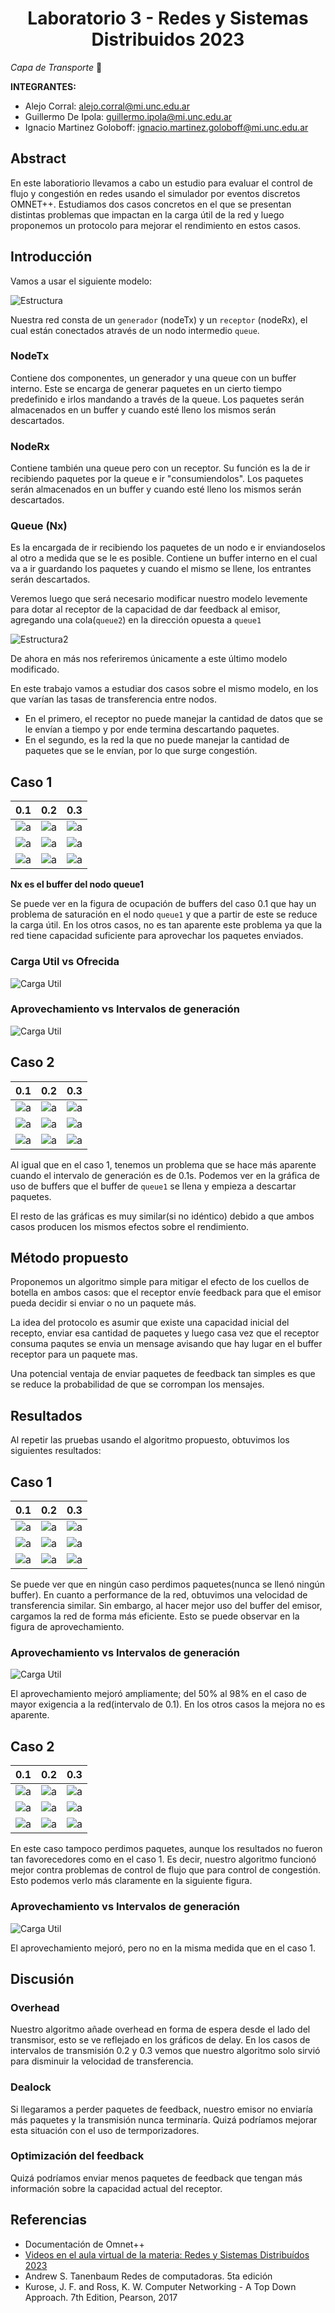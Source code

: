 <h1 align="center">Laboratorio 3 - Redes y Sistemas Distribuidos 2023</h1>


*Capa de Transporte* :whale:


**INTEGRANTES:**


* Alejo Corral: alejo.corral@mi.unc.edu.ar
* Guillermo De Ipola: guillermo.ipola@mi.unc.edu.ar
* Ignacio Martinez Goloboff: ignacio.martinez.goloboff@mi.unc.edu.ar

## Abstract
En este laboratiorio llevamos a cabo un estudio para evaluar el control de flujo y congestión en redes usando el simulador por eventos discretos OMNET++. Estudiamos dos casos concretos en el que se presentan distintas problemas que impactan en la carga útil de la red y luego proponemos un protocolo para mejorar el rendimiento en estos casos.


## Introducción

Vamos a usar el siguiente modelo:

![Estructura](/images/estructura_part1.png)

Nuestra red consta de un `generador` (nodeTx) y un `receptor` (nodeRx), el cual están conectados através de un nodo intermedio `queue`. 

### NodeTx 
Contiene dos componentes, un generador y una queue con un buffer interno. Este se encarga de generar paquetes en un cierto tiempo predefinido e irlos mandando a través de la queue. Los paquetes serán almacenados en un buffer y cuando esté lleno los mismos serán descartados.

### NodeRx
Contiene también una queue pero con un receptor. Su función es la de ir recibiendo paquetes por la queue e ir "consumiendolos". Los paquetes serán almacenados en un buffer y cuando esté lleno los mismos serán descartados.

### Queue (Nx)
Es la encargada de ir recibiendo los paquetes de un nodo e ir enviandoselos al otro a medida que se le es posible. 
Contiene un buffer interno en el cual va a ir guardando los paquetes y cuando el mismo se llene, los entrantes serán descartados.


Veremos luego que será necesario modificar nuestro modelo levemente para dotar al receptor de la capacidad de dar feedback al emisor, agregando una cola(`queue2`) en la dirección opuesta a `queue1`

![Estructura2](/images/estructura_part2.png)

De ahora en más nos referiremos únicamente a este último modelo modificado.

En este trabajo vamos a estudiar dos casos sobre el mismo modelo, en los que varían las tasas de transferencia entre nodos. 
- En el primero, el receptor no puede manejar la cantidad de datos que se le envían a tiempo y por ende termina descartando paquetes. 
- En el segundo, es la red la que no puede manejar la cantidad de paquetes que se le envían, por lo que surge congestión.

## Caso 1


| 0.1 | 0.2 | 0.3 |
|----------|----------|----------|
| ![a](/codigo1/graficas/buffers_caso1_0.1.png)    | ![a](/codigo1/graficas/buffers_caso1_0.2.png)   | ![a](/codigo1/graficas/buffers_caso1_0.3.png)   |
| ![a](/codigo1/graficas/env_rcv_caso1_0.1.png)    | ![a](/codigo1/graficas/env_rcv_caso1_0.2.png)   | ![a](/codigo1/graficas/env_rcv_caso1_0.3.png)   |
| ![a](/codigo1/graficas/retraso_caso1_0.1.png)    | ![a](/codigo1/graficas/retraso_caso1_0.2.png)   | ![a](/codigo1/graficas/retraso_caso1_0.3.png)   |

**Nx es el buffer del nodo queue1**

Se puede ver en la figura de ocupación de buffers del caso 0.1 que hay un problema de saturación en el nodo `queue1` y que a partir de este se reduce la carga útil. En los otros casos, no es tan aparente este problema ya que la red tiene capacidad suficiente para aprovechar los paquetes enviados.
### Carga Util vs Ofrecida

![Carga Util](/codigo1/graficas/carga.png)

### Aprovechamiento vs Intervalos de generación

![Carga Util](/codigo1/graficas/aprovechamiento.png)

## Caso 2

| 0.1 | 0.2 | 0.3 |
|----------|----------|----------|
| ![a](/codigo1/graficas/buffer_caso2_0.1.png)    | ![a](/codigo1/graficas/buffer_caso2_0.2.png)   | ![a](/codigo1/graficas/buffer_caso2_0.3.png)   |
| ![a](/codigo1/graficas/env_rcv_caso1_0.1.png)    | ![a](/codigo1/graficas/env_rcv_caso1_0.2.png)   | ![a](/codigo1/graficas/env_rcv_caso1_0.3.png)   |
| ![a](/codigo1/graficas/retraso_caso1_0.1.png)    | ![a](/codigo1/graficas/retraso_caso1_0.2.png)   | ![a](/codigo1/graficas/retraso_caso1_0.3.png)   |

Al igual que en el caso 1, tenemos un problema que se hace más aparente cuando el intervalo de generación es de 0.1s. Podemos ver en la gráfica de uso de buffers que el buffer de `queue1` se llena y empieza a descartar paquetes.

El resto de las gráficas es muy similar(si no idéntico) debido a que ambos casos producen los mismos efectos sobre el rendimiento.

## Método propuesto

Proponemos un algoritmo simple para mitigar el efecto de los cuellos de botella en ambos casos: que el receptor envíe feedback para que el emisor pueda decidir si enviar o no un paquete más. 

La idea del protocolo es asumir que existe una capacidad inicial del recepto, enviar esa cantidad de paquetes y luego casa vez que el receptor consuma paqutes  se envia un mensage avisando que hay lugar en el buffer receptor para un paquete mas.

Una potencial ventaja de enviar paquetes de feedback tan simples es que se reduce la probabilidad de que se corrompan los mensajes.

## Resultados

Al repetir las pruebas usando el algoritmo propuesto, obtuvimos los siguientes resultados:

## Caso 1


| 0.1 | 0.2 | 0.3 |
|----------|----------|----------|
| ![a](/codigo2/graficas/buffers_caso1_0.1.png)    | ![a](/codigo2/graficas/buffers_caso1_0.2.png)   | ![a](/codigo2/graficas/buffers_caso1_0.3.png)   |
| ![a](/codigo2/graficas/env_rcv_caso1_0.1.png)    | ![a](/codigo2/graficas/env_rcv_caso1_0.2.png)   | ![a](/codigo2/graficas/env_rcv_caso1_0.3.png)   |
| ![a](/codigo2/graficas/retraso_caso1_0.1.png)    | ![a](/codigo2/graficas/retraso_caso1_0.2.png)   | ![a](/codigo2/graficas/retraso_caso1_0.3.png)   |

Se puede ver que en ningún caso perdimos paquetes(nunca se llenó ningún buffer). En cuanto a performance de la red, obtuvimos una velocidad de transferencia similar. Sin embargo, al hacer mejor uso del buffer del emisor, cargamos la red de forma más eficiente. Esto se puede observar en la figura de aprovechamiento.

### Aprovechamiento vs Intervalos de generación

![Carga Util](/codigo2/graficas/aprovechamiento1.png)

El aprovechamiento mejoró ampliamente; del 50% al 98% en el caso de mayor exigencia a la red(intervalo de 0.1). En los otros casos la mejora no es aparente.


## Caso 2

| 0.1 | 0.2 | 0.3 |
|----------|----------|----------|
| ![a](/codigo2/graficas/buffers_caso2_0.1.png)    | ![a](/codigo2/graficas/buffers_caso2_0.2.png)   | ![a](/codigo2/graficas/buffers_caso2_0.3.png)   |
| ![a](/codigo2/graficas/env_rcv_caso1_0.1.png)    | ![a](/codigo2/graficas/env_rcv_caso1_0.2.png)   | ![a](/codigo2/graficas/env_rcv_caso1_0.3.png)   |
| ![a](/codigo2/graficas/retraso_caso1_0.1.png)    | ![a](/codigo2/graficas/retraso_caso1_0.2.png)   | ![a](/codigo2/graficas/retraso_caso1_0.3.png)   |

En este caso tampoco perdimos paquetes, aunque los resultados no fueron tan favorecedores como en el caso 1. Es decir, nuestro algoritmo funcionó mejor contra problemas de control de flujo que para control de congestión. Esto podemos verlo más claramente en la siguiente figura.

### Aprovechamiento vs Intervalos de generación

![Carga Util](/codigo2/graficas/aprovechamiento2.png)

El aprovechamiento mejoró, pero no en la misma medida que en el caso 1.


## Discusión

### Overhead
Nuestro algoritmo añade overhead en forma de espera desde el lado del transmisor, esto se ve reflejado en los gráficos de delay. En los casos de intervalos de transmisión 0.2 y 0.3 vemos que nuestro algoritmo solo sirvió para disminuir la velocidad de transferencia. 

### Dealock

Si llegaramos a perder paquetes de feedback, nuestro emisor no enviaría más paquetes y la transmisión nunca terminaría. Quizá podríamos mejorar esta situación con el uso de termporizadores. 

### Optimización del feedback
Quizá podríamos enviar menos paquetes de feedback que tengan más información sobre la capacidad actual del receptor.

## Referencias

  - Documentación de Omnet++
  - [Videos en el aula virtual de la materia: Redes y Sistemas Distribuídos 2023](https://famaf-nva.aulavirtual.unc.edu.ar/course/view.php?id=20)
  - Andrew S. Tanenbaum Redes de computadoras. 5ta edición
  - Kurose, J. F. and Ross, K. W. Computer Networking - A Top Down Approach. 7th Edition, Pearson, 2017


